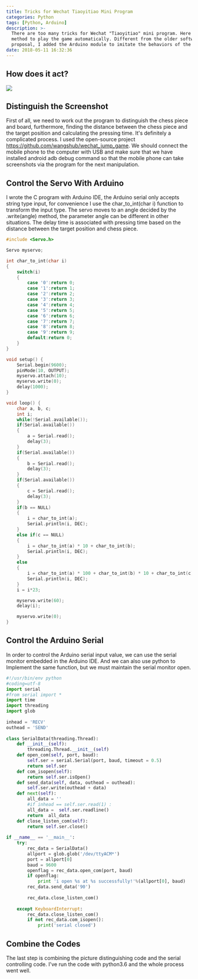```yaml
---
title: Tricks for Wechat Tiaoyitiao Mini Program
categories: Python
tags: [Python, Arduino]
description: >-
  There are too many tricks for Wechat "Tiaoyitiao" mini program. Here I give a
  method to play the game automatically. Different from the older software
  proposal, I added the Arduino module to imitate the behaviors of the human.
date: 2018-05-11 16:32:36
---
```

## How does it act?

![](http://localhost:8000/IMG_2723.GIF)

## Distinguish the Screenshot

First of all, we need to work out the program to distinguish the chess piece and board, furthermore, finding the distance between the chess piece and the target position and calculating the pressing time. It's definitely a complicated process. I used the open-source project https://github.com/wangshub/wechat_jump_game. We should connect the mobile phone to the computer with USB and make sure that we have installed android adb debug command so that the mobile phone can take screenshots via the program for the next manipulation.



## Control the Servo With Arduino

I wrote the C program with Arduino IDE, the Arduino serial only accepts string type input, for convenience I use the char_to_int(char i) function to transform the input type. The servo moves to an angle decided by the .write(angle) method, the parameter angle can be different in other situations. The delay time is associated with pressing time based on the distance between the target position and chess piece.

```c
#include <Servo.h>

Servo myservo;

int char_to_int(char i)
{
    switch(i)
    {
        case '0':return 0;
        case '1':return 1;
        case '2':return 2;
        case '3':return 3;
        case '4':return 4;
        case '5':return 5;
        case '6':return 6;
        case '7':return 7;
        case '8':return 8;
        case '9':return 9;
        default:return 0;
    }
}

void setup() {
    Serial.begin(9600);
    pinMode(10, OUTPUT);
    myservo.attach(10);
    myservo.write(0);
    delay(1000);
}

void loop() {
    char a, b, c;
    int i;
    while(!Serial.available());
    if(Serial.available())
    {
        a = Serial.read();
        delay(3);
    }
    if(Serial.available())
    {
        b = Serial.read();
        delay(3);
    }
    if(Serial.available())
    {
        c = Serial.read();
        delay(3);
    }
    if(b == NULL)
    {
        i = char_to_int(a);
        Serial.println(i, DEC);
    }
    else if(c == NULL)
    {
        i = char_to_int(a) * 10 + char_to_int(b);
        Serial.println(i, DEC);
    }
    else
    {
        i = char_to_int(a) * 100 + char_to_int(b) * 10 + char_to_int(c);
        Serial.println(i, DEC);
    }
    i = i*23;

    myservo.write(60);
    delay(i);

    myservo.write(0);
}

```



## Control the Arduino Serial

In order to control the Arduino serial input value, we can use the serial monitor embedded in the Arduino IDE. And we can also use python to Implement the same function, but we must maintain the serial monitor open.

```python
#!/usr/bin/env python  
#coding=utf-8  
import serial 
#from serial import * 
import time  
import threading  
import glob  
  
inhead = 'RECV'      
outhead = 'SEND'     
      
class SerialData(threading.Thread):
    def __init__(self):  
        threading.Thread.__init__(self)     
    def open_com(self, port, baud):         
        self.ser = serial.Serial(port, baud, timeout = 0.5)  
        return self.ser  
    def com_isopen(self):                       
        return self.ser.isOpen()  
    def send_data(self, data, outhead = outhead):   
        self.ser.write(outhead + data)    
    def next(self):                                      
        all_data = ''                             
        #if inhead == self.ser.read(1) :  
        all_data =  self.ser.readline()     
        return  all_data  
    def close_listen_com(self):                 
        return self.ser.close()  
      
if __name__ == '__main__':  
    try:  
        rec_data = SerialData()                 
        allport = glob.glob('/dev/ttyACM*')  
        port = allport[0]                             
        baud = 9600    
        openflag = rec_data.open_com(port, baud) 
        if openflag:  
            print 'i open %s at %s successfully!'%(allport[0], baud)  
        rec_data.send_data('90')
       
        rec_data.close_listen_com()
          
    except KeyboardInterrupt:             
        rec_data.close_listen_com()
        if not rec_data.com_isopen():
            print('serial closed')
```



## Combine the Codes

The last step is combining the picture distinguishing code and the serial controlling code. I've run the code with python3.6 and the whole process went well.
